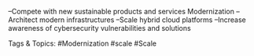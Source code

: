  –Compete with new sustainable products and services
Modernization
 –Architect modern infrastructures
 –Scale hybrid cloud platforms
 –Increase awareness of cybersecurity vulnerabilities and solutions

   Tags & Topics:
   #Modernization
   #scale
   #Scale